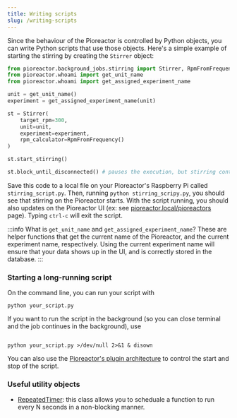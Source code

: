 ```yaml
---
title: Writing scripts
slug: /writing-scripts
---
```


Since the behaviour of the Pioreactor is controlled by Python objects, you can write Python scripts that use those objects. Here's a simple example of starting the stirring by creating the `Stirrer` object:

```python
from pioreactor.background_jobs.stirring import Stirrer, RpmFromFrequency
from pioreactor.whoami import get_unit_name
from pioreactor.whoami import get_assigned_experiment_name

unit = get_unit_name()
experiment = get_assigned_experiment_name(unit)

st = Stirrer(
    target_rpm=300,
    unit=unit,
    experiment=experiment,
    rpm_calculator=RpmFromFrequency()
)

st.start_stirring()

st.block_until_disconnected() # pauses the execution, but stirring continues

```

Save this code to a local file on your Pioreactor's Raspberry Pi called `stirring_script.py`. Then, running `python stirring_scripy.py`, you should see that stirring on the Pioreactor starts. With the script running, you should also updates on the Pioreactor UI (ex: see [pioreactor.local/pioreactors](http://pioreactor.local/pioreactors) page). Typing `ctrl-c` will exit the script.

:::info
What is `get_unit_name` and `get_assigned_experiment_name`? These are helper functions that get the current name of the Pioreactor, and the current experiment name, respectively. Using the current experiment name will ensure that your data shows up in the UI, and is correctly stored in the database.
:::


### Starting a long-running script

On the command line, you can run your script with

```
python your_script.py
```

If you want to run the script in the background (so you can close terminal and the job continues in the background), use

```

python your_script.py >/dev/null 2>&1 & disown

```

You can also use the [Pioreactor's plugin architecture](https://docs.pioreactor.com/developer-guide/intro-plugins#scripts) to control the start and stop of the script.

### Useful utility objects

 - [RepeatedTimer](https://github.com/Pioreactor/pioreactor/blob/60875ebe5a35d7ed5c930d46ed7c755eadcb4b74/pioreactor/utils/timing.py#L40): this class allows you to scheduale a function to run every N seconds in a non-blocking manner.
